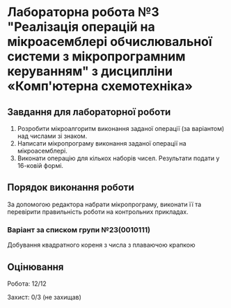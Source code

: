 # Лабораторна робота №3 "Реалізація операцій на мікроасемблері обчислювальної системи з мікропрограмним керуванням" з дисципліни «Комп'ютерна схемотехніка»
## Завдання для лабораторної роботи
1.	Розробити мікроалгоритм виконання заданої операції (за варіантом) над числами зі знаком.
2.	Написати мікропрограму виконання заданої операції на мікроасемблері.
3.	Виконати операцію для кількох наборів чисел. Результати подати у 16-ковій формі.
## Порядок виконання роботи
За допомогою редактора набрати мікропрограму, виконати її та перевірити правильність роботи на контрольних прикладах.
### Варіант за списком групи №23(0010111)
Добування квадратного кореня з числа з плаваючою крапкою

## Оцінювання
Робота: 12/12

Захист: 0/3 (не захищав)